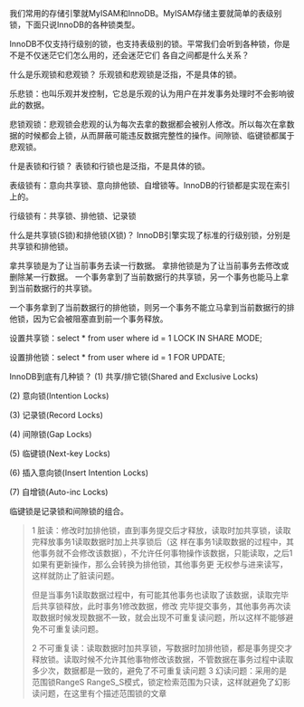 我们常用的存储引擎就MyISAM和InnoDB。MyISAM存储主要就简单的表级别锁，下面只说InnoDB的各种锁类型。

InnoDB不仅支持行级别的锁，也支持表级别的锁。平常我们会听到各种锁，你是不是不仅迷茫它们怎么用的，还会迷茫它们 各自之间都是什么关系？

什么是乐观锁和悲观锁？
乐观锁和悲观锁是泛指，不是具体的锁。

乐悲锁：也叫乐观并发控制，它总是乐观的认为用户在并发事务处理时不会影响彼此的数据。

 悲锁观锁：悲观锁会悲观的认为每次去拿的数据都会被别人修改。所以每次在拿数据的时候都会上锁，从而屏蔽可能违反数据完整性的操作。间隙锁、临键锁都属于悲观锁。

什是表锁和行锁？
 表锁和行锁也是泛指，不是具体的锁。

表级锁有：意向共享锁、意向排他锁、自增锁等。InnoDB的行锁都是实现在索引上的。

行级锁有：共享锁、排他锁、记录锁

什么是共享锁(S锁)和排他锁(X锁)？
InnoDB引擎实现了标准的行级别锁，分别是共享锁和排他锁。

拿共享锁是为了让当前事务去读一行数据。
拿排他锁是为了让当前事务去修改或删除某一行数据。
一个事务拿到了当前数据行的共享锁，另一个事务也能马上拿到当前数据行的共享锁。

一个事务拿到了当前数据行的排他锁，则另一个事务不能立马拿到当前数据行的排他锁，因为它会被阻塞直到前一个事务释放。

设置共享锁：select * from user where id = 1 LOCK IN SHARE MODE;

设置排他锁：select * from user where id = 1 FOR UPDATE;

InnoDB到底有几种锁？
(1) 共享/排它锁(Shared and Exclusive Locks)

(2) 意向锁(Intention Locks)

(3) 记录锁(Record Locks)

(4) 间隙锁(Gap Locks)

(5) 临键锁(Next-key Locks)

(6) 插入意向锁(Insert Intention Locks)

(7) 自增锁(Auto-inc Locks)

临键锁是记录锁和间隙锁的组合。



> 1 脏读：修改时加排他锁，直到事务提交后才释放，读取时加共享锁，读取完释放事务1读取数据时加上共享锁后（这 样在事务1读取数据的过程中，其他事务就不会修改该数据），不允许任何事物操作该数据，只能读取，之后1如果有更新操作，那么会转换为排他锁，其他事务更 无权参与进来读写，这样就防止了脏读问题。
>
> ​    但是当事务1读取数据过程中，有可能其他事务也读取了该数据，读取完毕后共享锁释放，此时事务1修改数据，修改 完毕提交事务，其他事务再次读取数据时候发现数据不一致，就会出现不可重复读问题，所以这样不能够避免不可重复读问题。
>
>    2 不可重复读：读取数据时加共享锁，写数据时加排他锁，都是事务提交才释放锁。读取时候不允许其他事物修改该数据，不管数据在事务过程中读取多少次，数据都是一致的，避免了不可重复读问题
>    3 幻读问题：采用的是范围锁RangeS RangeS_S模式，锁定检索范围为只读，这样就避免了幻影读问题，在这里有个描述范围锁的文章